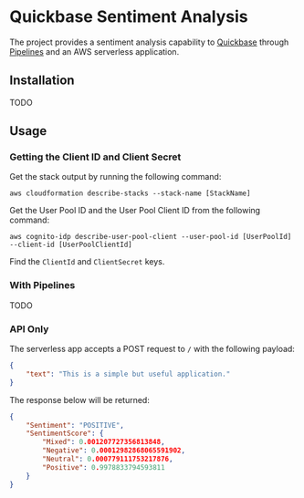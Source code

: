 # Quickbase Sentiment Analysis

The project provides a sentiment analysis capability to [Quickbase](https://www.quickbase.com/) through [Pipelines](https://help.quickbase.com/pipelines/about_quick_base_pipelines.html) and an AWS serverless application.

## Installation

TODO

## Usage

### Getting the Client ID and Client Secret

Get the stack output by running the following command:

```
aws cloudformation describe-stacks --stack-name [StackName]
```

Get the User Pool ID and the User Pool Client ID from the following command:

```
aws cognito-idp describe-user-pool-client --user-pool-id [UserPoolId] --client-id [UserPoolClientId]
```

Find the `ClientId` and `ClientSecret` keys.

### With Pipelines

TODO

### API Only

The serverless app accepts a POST request to `/` with the following payload:

```json
{
    "text": "This is a simple but useful application."
}
```

The response below will be returned:

```json
{
    "Sentiment": "POSITIVE",
    "SentimentScore": {
        "Mixed": 0.001207727356813848,
        "Negative": 0.00012982868065591902,
        "Neutral": 0.000779111753217876,
        "Positive": 0.9978833794593811
    }
}
```
